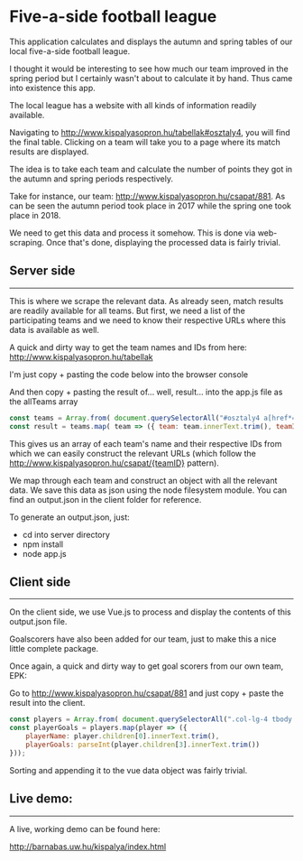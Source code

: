 # Five-a-side football league

This application calculates and displays the autumn and spring tables of our local five-a-side football league.

I thought it would be interesting to see how much our team improved in the spring period but I certainly wasn't about to calculate it by hand. Thus came into existence this app.

The local league has a website with all kinds of information readily available.

Navigating to http://www.kispalyasopron.hu/tabellak#osztaly4, you will find the final table. Clicking on a team will take you to a page where its match results are displayed.

The idea is to take each team and calculate the number of points they got in the autumn and spring periods respectively.

Take for instance, our team: http://www.kispalyasopron.hu/csapat/881. As can be seen the autumn period took place in 2017 while the spring one took place in 2018.

We need to get this data and process it somehow. This is done via web-scraping. Once that's done, displaying the processed data is fairly trivial.

## Server side
---
This is where we scrape the relevant data.
As already seen, match results are readily available for all teams. But first, we need a list of the participating teams and we need to know their respective URLs where this data is available as well.

A quick and dirty way to get the team names and IDs from here:
http://www.kispalyasopron.hu/tabellak

I'm just copy + pasting the code below into the browser console

And then copy + pasting the result of... well, result... into the app.js file as the allTeams array

```javascript
const teams = Array.from( document.querySelectorAll("#osztaly4 a[href*=csapat]") );
const result = teams.map( team => ({ team: team.innerText.trim(), teamID: team.href }) );
```

This gives us an array of each team's name and their respective IDs from which we can easily construct the relevant URLs (which follow the http://www.kispalyasopron.hu/csapat/{teamID} pattern).

We map through each team and construct an object with all the relevant data. We save this data as json using the node filesystem module. You can find an output.json in the client folder for reference.

To generate an output.json, just:
* cd into server directory
* npm install
* node app.js

## Client side
---
On the client side, we use Vue.js to process and display the contents of this output.json file.

Goalscorers have also been added for our team, just to make this a nice little complete package.

Once again, a quick and dirty way to get goal scorers from our own team, EPK:

Go to http://www.kispalyasopron.hu/csapat/881 and just copy + paste the result into the client.

```javascript
const players = Array.from( document.querySelectorAll(".col-lg-4 tbody tr") );
const playerGoals = players.map(player => ({
    playerName: player.children[0].innerText.trim(),
    playerGoals: parseInt(player.children[3].innerText.trim())
}));
```

Sorting and appending it to the vue data object was fairly trivial.

## Live demo:
---
A live, working demo can be found here:

http://barnabas.uw.hu/kispalya/index.html